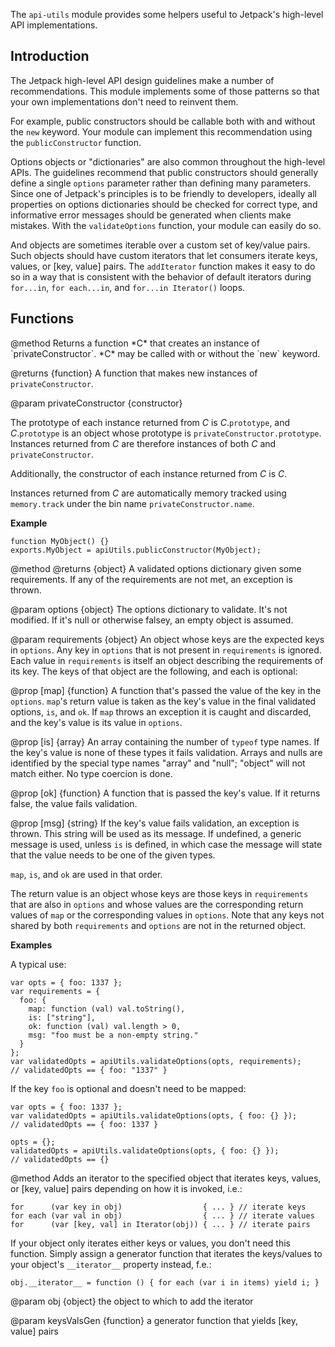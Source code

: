 <!-- contributed by Drew Willcoxon [adw@mozilla.com]  -->
<!-- edited by Noelle Murata [fiveinchpixie@gmail.com]  -->

The `api-utils` module provides some helpers useful to Jetpack's high-level API
implementations.

Introduction
------------

The Jetpack high-level API design guidelines make a number of recommendations.
This module implements some of those patterns so that your own implementations
don't need to reinvent them.

For example, public constructors should be callable both with and without the
`new` keyword.  Your module can implement this recommendation using the
`publicConstructor` function.

Options objects or "dictionaries" are also common throughout the high-level
APIs.  The guidelines recommend that public constructors should generally define
a single `options` parameter rather than defining many parameters.  Since one of
Jetpack's principles is to be friendly to developers, ideally all properties on
options dictionaries should be checked for correct type, and informative error
messages should be generated when clients make mistakes.  With the
`validateOptions` function, your module can easily do so.

And objects are sometimes iterable over a custom set of key/value pairs.
Such objects should have custom iterators that let consumers iterate keys,
values, or [key, value] pairs.  The `addIterator` function makes it easy to do
so in a way that is consistent with the behavior of default iterators during
`for...in`, `for each...in`, and `for...in Iterator()` loops.

Functions
---------

<api name="publicConstructor">
@method
Returns a function *C* that creates an instance of `privateConstructor`. *C*
may be called with or without the `new` keyword.

@returns {function}
A function that makes new instances of `privateConstructor`.

@param privateConstructor {constructor}
</api>

The prototype of each instance returned from *C* is *C*.`prototype`, and
*C*.`prototype` is an object whose prototype is
`privateConstructor.prototype`.  Instances returned from *C* are therefore
instances of both *C* and `privateConstructor`.

Additionally, the constructor of each instance returned from *C* is *C*.

Instances returned from *C* are automatically memory tracked using
`memory.track` under the bin name `privateConstructor.name`.

**Example**

    function MyObject() {}
    exports.MyObject = apiUtils.publicConstructor(MyObject);

<api name="validateOptions">
@method
@returns {object}
A validated options dictionary given some requirements. If any of the
requirements are not met, an exception is thrown.

@param options {object}
The options dictionary to validate.  It's not modified. If it's null or
otherwise falsey, an empty object is assumed.

@param requirements {object}
An object whose keys are the expected keys in `options`. Any key in
`options` that is not present in `requirements` is ignored.  Each
value in `requirements` is itself an object describing the requirements
of its key.  The keys of that object are the following, and each is optional:

@prop [map] {function}
A function that's passed the value of the key in the `options`. `map`'s
return value is taken as the key's value in the final validated options,
`is`, and `ok`. If `map` throws an exception it is caught and discarded,
and the key's value is its value in `options`.

@prop [is] {array}
An array containing the number of `typeof` type names. If the key's value is
none of these types it fails validation. Arrays and nulls are identified by
the special type names "array" and "null"; "object" will not match either.
No type coercion is done.

@prop [ok] {function}
A function that is passed the key's value. If it returns false, the value
fails validation.

@prop [msg] {string}
If the key's value fails validation, an exception is thrown. This string
will be used as its message. If undefined, a generic message is used, unless
`is` is defined, in which case the message will state that the value needs to
be one of the given types.
</api>

`map`, `is`, and `ok` are used in that order.

The return value is an object whose keys are those keys in `requirements` that
are also in `options` and whose values are the corresponding return values of
`map` or the corresponding values in `options`.  Note that any keys not shared
by both `requirements` and `options` are not in the returned object.

**Examples**

A typical use:

    var opts = { foo: 1337 };
    var requirements = {
      foo: {
        map: function (val) val.toString(),
        is: ["string"],
        ok: function (val) val.length > 0,
        msg: "foo must be a non-empty string."
      }
    };
    var validatedOpts = apiUtils.validateOptions(opts, requirements);
    // validatedOpts == { foo: "1337" }

If the key `foo` is optional and doesn't need to be mapped:

    var opts = { foo: 1337 };
    var validatedOpts = apiUtils.validateOptions(opts, { foo: {} });
    // validatedOpts == { foo: 1337 }

    opts = {};
    validatedOpts = apiUtils.validateOptions(opts, { foo: {} });
    // validatedOpts == {}


<api name="addIterator">
@method
Adds an iterator to the specified object that iterates keys, values,
or [key, value] pairs depending on how it is invoked, i.e.:

    for      (var key in obj)                  { ... } // iterate keys
    for each (var val in obj)                  { ... } // iterate values
    for      (var [key, val] in Iterator(obj)) { ... } // iterate pairs

If your object only iterates either keys or values, you don't need this
function. Simply assign a generator function that iterates the keys/values
to your object's `__iterator__` property instead, f.e.:

    obj.__iterator__ = function () { for each (var i in items) yield i; }

@param obj {object}
the object to which to add the iterator

@param keysValsGen {function}
a generator function that yields [key, value] pairs
</api>
